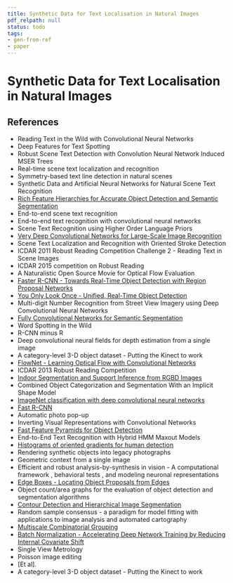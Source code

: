 ```yaml
---
title: Synthetic Data for Text Localisation in Natural Images
pdf_relpath: null
status: todo
tags:
- gen-from-ref
- paper
---
```


# Synthetic Data for Text Localisation in Natural Images

## References

- Reading Text in the Wild with Convolutional Neural Networks
- Deep Features for Text Spotting
- Robust Scene Text Detection with Convolution Neural Network Induced MSER Trees
- Real-time scene text localization and recognition
- Symmetry-based text line detection in natural scenes
- Synthetic Data and Artificial Neural Networks for Natural Scene Text Recognition
- [Rich Feature Hierarchies for Accurate Object Detection and Semantic Segmentation](./rich-feature-hierarchies-for-accurate-object-detection-and-semantic-segmentation.md)
- End-to-end scene text recognition
- End-to-end text recognition with convolutional neural networks
- Scene Text Recognition using Higher Order Language Priors
- [Very Deep Convolutional Networks for Large-Scale Image Recognition](./very-deep-convolutional-networks-for-large-scale-image-recognition.md)
- Scene Text Localization and Recognition with Oriented Stroke Detection
- ICDAR 2011 Robust Reading Competition Challenge 2 - Reading Text in Scene Images
- ICDAR 2015 competition on Robust Reading
- A Naturalistic Open Source Movie for Optical Flow Evaluation
- [Faster R-CNN - Towards Real-Time Object Detection with Region Proposal Networks](./faster-r-cnn-towards-real-time-object-detection-with-region-proposal-networks.md)
- [You Only Look Once - Unified, Real-Time Object Detection](./you-only-look-once-unified-real-time-object-detection.md)
- Multi-digit Number Recognition from Street View Imagery using Deep Convolutional Neural Networks
- [Fully Convolutional Networks for Semantic Segmentation](./fully-convolutional-networks-for-semantic-segmentation.md)
- Word Spotting in the Wild
- R-CNN minus R
- Deep convolutional neural fields for depth estimation from a single image
- A category-level 3-D object dataset - Putting the Kinect to work
- [FlowNet - Learning Optical Flow with Convolutional Networks](./flownet-learning-optical-flow-with-convolutional-networks.md)
- ICDAR 2013 Robust Reading Competition
- [Indoor Segmentation and Support Inference from RGBD Images](./indoor-segmentation-and-support-inference-from-rgbd-images.md)
- Combined Object Categorization and Segmentation With an Implicit Shape Model
- [ImageNet classification with deep convolutional neural networks](./imagenet-classification-with-deep-convolutional-neural-networks.md)
- [Fast R-CNN](./fast-r-cnn.md)
- Automatic photo pop-up
- Inverting Visual Representations with Convolutional Networks
- [Fast Feature Pyramids for Object Detection](./fast-feature-pyramids-for-object-detection.md)
- End-to-End Text Recognition with Hybrid HMM Maxout Models
- [Histograms of oriented gradients for human detection](./histograms-of-oriented-gradients-for-human-detection.md)
- Rendering synthetic objects into legacy photographs
- Geometric context from a single image
- Efficient and robust analysis-by-synthesis in vision - A computational framework , behavioral tests , and modeling neuronal representations
- [Edge Boxes - Locating Object Proposals from Edges](./edge-boxes-locating-object-proposals-from-edges.md)
- Object count/area graphs for the evaluation of object detection and segmentation algorithms
- [Contour Detection and Hierarchical Image Segmentation](./contour-detection-and-hierarchical-image-segmentation.md)
- Random sample consensus - a paradigm for model fitting with applications to image analysis and automated cartography
- [Multiscale Combinatorial Grouping](./multiscale-combinatorial-grouping.md)
- [Batch Normalization - Accelerating Deep Network Training by Reducing Internal Covariate Shift](./batch-normalization-accelerating-deep-network-training-by-reducing-internal-covariate-shift.md)
- Single View Metrology
- Poisson image editing
- [Et al].
- A category-level 3-D object dataset - Putting the Kinect to work
